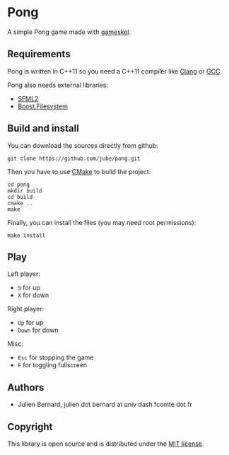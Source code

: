 # Pong

A simple Pong game made with [gameskel](https://github.com/jube/gameskel).


## Requirements

Pong is written in C++11 so you need a C++11 compiler like [Clang](http://clang.llvm.org/) or [GCC](http://gcc.gnu.org/).

Pong also needs external libraries:

* [SFML2](http://www.sfml-dev.org/)
* [Boost.Filesystem](http://www.boost.org/libs/filesystem/)


## Build and install

You can download the sources directly from github:

    git clone https://github.com/jube/pong.git

Then you have to use [CMake](http://www.cmake.org/) to build the project:

    cd pong
    mkdir build
    cd build
    cmake ..
    make

Finally, you can install the files (you may need root permissions):

    make install


## Play

Left player:

- `S` for up
- `X` for down

Right player:

- `Up` for up
- `Down` for down

Misc:

- `Esc` for stopping the game
- `F` for toggling fullscreen


## Authors

- Julien Bernard, julien dot bernard at univ dash fcomte dot fr


## Copyright

This library is open source and is distributed under the [MIT license](http://opensource.org/licenses/MIT).

